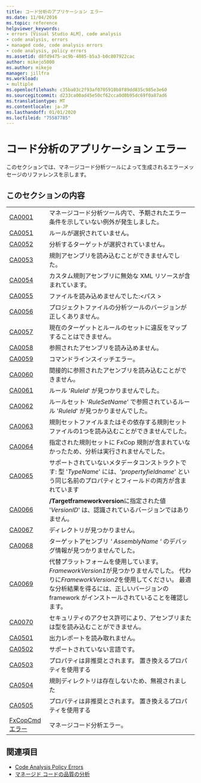 ```yaml
---
title: コード分析のアプリケーション エラー
ms.date: 11/04/2016
ms.topic: reference
helpviewer_keywords:
- errors [Visual Studio ALM], code analysis
- code analysis, errors
- managed code, code analysis errors
- code analysis, policy errors
ms.assetid: d8fd9475-ac9b-4085-b5a3-b0c807922cac
author: mikejo5000
ms.author: mikejo
manager: jillfra
ms.workload:
- multiple
ms.openlocfilehash: c35ba03c2f93af0705910b8f89dd835c985e3e60
ms.sourcegitcommit: d233ca00ad45e50cf62cca0d0b95dc69f0a87ad6
ms.translationtype: MT
ms.contentlocale: ja-JP
ms.lasthandoff: 01/01/2020
ms.locfileid: "75587785"
---
```

# <a name="code-analysis-application-errors"></a>コード分析のアプリケーション エラー

このセクションでは、マネージコード分析ツールによって生成されるエラーメッセージのリファレンスを示します。

## <a name="in-this-section"></a>このセクションの内容

|||
|-|-|
|[CA0001](ca0001.md)|マネージコード分析ツール内で、予期されたエラー条件を示していない例外が発生しました。|
|[CA0051](ca0051.md)|ルールが選択されていません。|
|[CA0052](ca0052.md)|分析するターゲットが選択されていません。|
|[CA0053](ca0053.md)|規則アセンブリを読み込むことができませんでした。|
|[CA0054](ca0054.md)|カスタム規則アセンブリに無効な XML リソースが含まれています。|
|[CA0055](ca0055.md)|ファイルを読み込めませんでした:\<パス >|
|[CA0056](ca0056.md)|プロジェクトファイルの分析ツールのバージョンが正しくありません。|
|[CA0057](ca0057.md)|現在のターゲットとルールのセットに違反をマップすることはできません。|
|[CA0058](ca0058.md)|参照されたアセンブリを読み込めません。|
|[CA0059](ca0059.md)|コマンドラインスイッチエラー。|
|[CA0060](ca0060.md)|間接的に参照されたアセンブリを読み込むことができません。|
|[CA0061](ca0061.md)|ルール '*RuleId*' が見つかりませんでした。|
|[CA0062](ca0062.md)|ルールセット '*RuleSetName*' で参照されているルール '*RuleId*' が見つかりませんでした。|
|[CA0063](ca0063.md)|規則セットファイルまたはその依存する規則セットファイルの1つを読み込むことができませんでした。|
|[CA0064](ca0064.md)|指定された規則セットに FxCop 規則が含まれていなかったため、分析は実行されませんでした。|
|[CA0065](ca0065.md)|サポートされていないメタデータコンストラクトです: 型 '*TypeName*' には、'*propertyfieldname*' という同じ名前のプロパティとフィールドの両方が含まれています|
|[CA0066](ca0066.md)|**/Targetframeworkversion**に指定された値 '*VersionID*' は、認識されているバージョンではありません。|
|[CA0067](ca0067.md)|ディレクトリが見つかりません。|
|[CA0068](ca0068.md)|ターゲットアセンブリ *' AssemblyName '* のデバッグ情報が見つかりませんでした。|
|[CA0069](ca0069.md)|代替プラットフォームを使用しています。 *FrameworkVersion1*が見つかりませんでした。 代わりに*FrameworkVersion2*を使用してください。 最適な分析結果を得るには、正しいバージョンの framework がインストールされていることを確認します。|
|[CA0070](ca0070.md)|セキュリティのアクセス許可により、アセンブリまたは型を読み込むことができません。|
|[CA0501](ca0501.md)|出力レポートを読み取れません。|
|[CA0502](ca0502.md)|サポートされていない言語です。|
|[CA0503](ca0503.md)|プロパティは非推奨とされます。 置き換えるプロパティを使用する|
|[CA0504](ca0504.md)|規則ディレクトリは存在しないため、無視されました|
|[CA0505](ca0505.md)|プロパティは非推奨とされます。 置き換えるプロパティを使用する|
|[FxCopCmd エラー](fxcopcmd-errors.md)|マネージコード分析エラー。|

## <a name="related-sections"></a>関連項目

- [Code Analysis Policy Errors](../code-quality/code-analysis-policy-errors.md)
- [マネージド コードの品質の分析](../code-quality/code-analysis-for-managed-code-overview.md)
